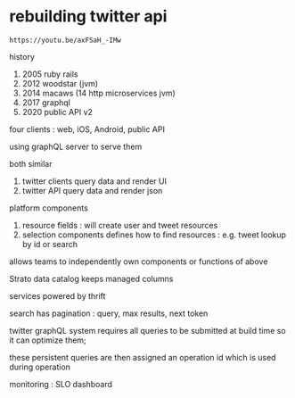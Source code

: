 
# rebuilding twitter api

```
https://youtu.be/axFSaH_-IMw
```

history
1. 2005 ruby rails
2. 2012 woodstar (jvm)
3. 2014 macaws (14 http microservices jvm)
4. 2017 graphql
4. 2020 public API v2 

four clients : web, iOS, Android, public API

using graphQL server to serve them

both similar
1. twitter clients query data and render UI
1. twitter API query data and render json

platform components
1. resource fields  : will create user and tweet resources
2. selection components defines how to find resources : e.g. tweet lookup by id or search

allows teams to independently own components or functions of above

Strato data catalog keeps managed columns

services powered by thrift

search has pagination : query, max results, next token

twitter graphQL system requires all queries to be submitted at build time so it can optimize them;

these persistent queries are then assigned an operation id which is used during operation

monitoring : SLO dashboard


